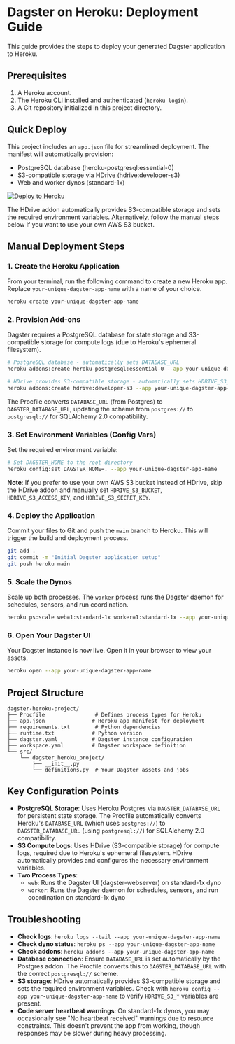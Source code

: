 # Dagster on Heroku: Deployment Guide

This guide provides the steps to deploy your generated Dagster application to Heroku.

## Prerequisites

1. A Heroku account.
2. The Heroku CLI installed and authenticated (`heroku login`).
3. A Git repository initialized in this project directory.

## Quick Deploy

This project includes an `app.json` file for streamlined deployment. The manifest will automatically provision:
- PostgreSQL database (heroku-postgresql:essential-0)
- S3-compatible storage via HDrive (hdrive:developer-s3)
- Web and worker dynos (standard-1x)

<a href="https://deploy.herokuapps.ai?template=https://github.com/aagnone-sfhk/heroku-dagster">
    <img src="https://www.herokucdn.com/deploy/button.svg" alt="Deploy to Heroku">
</a>

The HDrive addon automatically provides S3-compatible storage and sets the required environment variables. Alternatively, follow the manual steps below if you want to use your own AWS S3 bucket.

## Manual Deployment Steps

### 1. Create the Heroku Application

From your terminal, run the following command to create a new Heroku app. Replace `your-unique-dagster-app-name` with a name of your choice.

```sh
heroku create your-unique-dagster-app-name
```

### 2. Provision Add-ons

Dagster requires a PostgreSQL database for state storage and S3-compatible storage for compute logs (due to Heroku's ephemeral filesystem).

```sh
# PostgreSQL database - automatically sets DATABASE_URL
heroku addons:create heroku-postgresql:essential-0 --app your-unique-dagster-app-name

# HDrive provides S3-compatible storage - automatically sets HDRIVE_S3_* variables
heroku addons:create hdrive:developer-s3 --app your-unique-dagster-app-name
```

The Procfile converts `DATABASE_URL` (from Postgres) to `DAGSTER_DATABASE_URL`, updating the scheme from `postgres://` to `postgresql://` for SQLAlchemy 2.0 compatibility.

### 3. Set Environment Variables (Config Vars)

Set the required environment variable:

```sh
# Set DAGSTER_HOME to the root directory
heroku config:set DAGSTER_HOME=. --app your-unique-dagster-app-name
```

**Note**: If you prefer to use your own AWS S3 bucket instead of HDrive, skip the HDrive addon and manually set `HDRIVE_S3_BUCKET`, `HDRIVE_S3_ACCESS_KEY`, and `HDRIVE_S3_SECRET_KEY`.

### 4. Deploy the Application

Commit your files to Git and push the `main` branch to Heroku. This will trigger the build and deployment process.

```sh
git add .
git commit -m "Initial Dagster application setup"
git push heroku main
```

### 5. Scale the Dynos

Scale up both processes. The `worker` process runs the Dagster daemon for schedules, sensors, and run coordination.

```sh
heroku ps:scale web=1:standard-1x worker=1:standard-1x --app your-unique-dagster-app-name
```

### 6. Open Your Dagster UI

Your Dagster instance is now live. Open it in your browser to view your assets.

```sh
heroku open --app your-unique-dagster-app-name
```

## Project Structure

```
dagster-heroku-project/
├── Procfile                # Defines process types for Heroku
├── app.json               # Heroku app manifest for deployment
├── requirements.txt        # Python dependencies
├── runtime.txt            # Python version
├── dagster.yaml           # Dagster instance configuration
├── workspace.yaml         # Dagster workspace definition
└── src/
    └── dagster_heroku_project/
        ├── __init__.py
        └── definitions.py  # Your Dagster assets and jobs
```

## Key Configuration Points

- **PostgreSQL Storage**: Uses Heroku Postgres via `DAGSTER_DATABASE_URL` for persistent state storage. The Procfile automatically converts Heroku's `DATABASE_URL` (which uses `postgres://`) to `DAGSTER_DATABASE_URL` (using `postgresql://`) for SQLAlchemy 2.0 compatibility.
- **S3 Compute Logs**: Uses HDrive (S3-compatible storage) for compute logs, required due to Heroku's ephemeral filesystem. HDrive automatically provides and configures the necessary environment variables.
- **Two Process Types**: 
  - `web`: Runs the Dagster UI (dagster-webserver) on standard-1x dyno
  - `worker`: Runs the Dagster daemon for schedules, sensors, and run coordination on standard-1x dyno

## Troubleshooting

- **Check logs**: `heroku logs --tail --app your-unique-dagster-app-name`
- **Check dyno status**: `heroku ps --app your-unique-dagster-app-name`
- **Check addons**: `heroku addons --app your-unique-dagster-app-name`
- **Database connection**: Ensure `DATABASE_URL` is set automatically by the Postgres addon. The Procfile converts this to `DAGSTER_DATABASE_URL` with the correct `postgresql://` scheme.
- **S3 storage**: HDrive automatically provides S3-compatible storage and sets the required environment variables. Check with `heroku config --app your-unique-dagster-app-name` to verify `HDRIVE_S3_*` variables are present.
- **Code server heartbeat warnings**: On standard-1x dynos, you may occasionally see "No heartbeat received" warnings due to resource constraints. This doesn't prevent the app from working, though responses may be slower during heavy processing.

